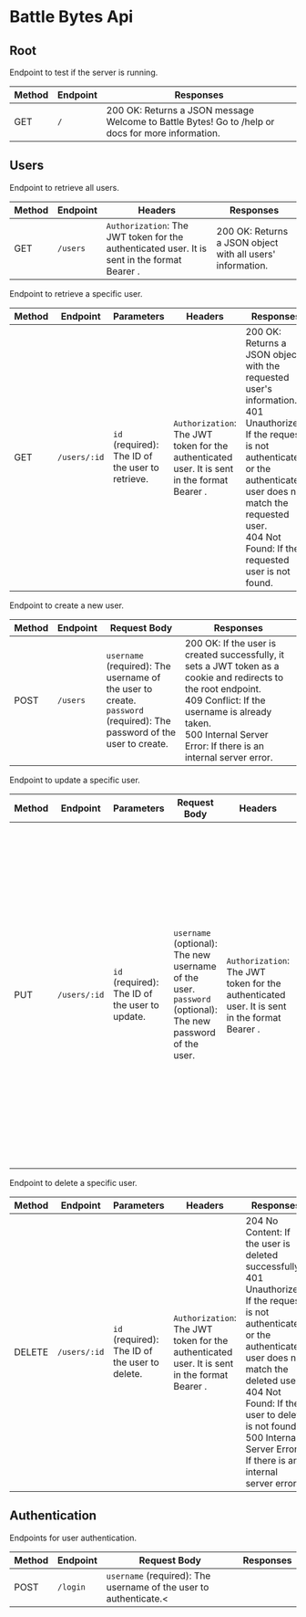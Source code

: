 # Battle Bytes Api

## Root

Endpoint to test if the server is running.

| Method | Endpoint | Responses |
|--------|----------|-----------|
| GET | `/` | 200 OK: Returns a JSON message Welcome to Battle Bytes! Go to /help or docs for more information. |

## Users

Endpoint to retrieve all users.

| Method | Endpoint | Headers | Responses |
|--------|----------|---------|-----------|
| GET | `/users` | `Authorization`: The JWT token for the authenticated user. It is sent in the format Bearer <token>. | 200 OK: Returns a JSON object with all users' information. |

Endpoint to retrieve a specific user.

| Method | Endpoint | Parameters | Headers | Responses |
|--------|----------|------------|---------|-----------|
| GET | `/users/:id` | `id` (required): The ID of the user to retrieve. | `Authorization`: The JWT token for the authenticated user. It is sent in the format Bearer <token>. | 200 OK: Returns a JSON object with the requested user's information.<br>401 Unauthorized: If the request is not authenticated or the authenticated user does not match the requested user.<br>404 Not Found: If the requested user is not found. |

Endpoint to create a new user.

| Method | Endpoint | Request Body | Responses |
|--------|----------|--------------|-----------|
| POST | `/users` | `username` (required): The username of the user to create.<br>`password` (required): The password of the user to create. | 200 OK: If the user is created successfully, it sets a JWT token as a cookie and redirects to the root endpoint.<br>409 Conflict: If the username is already taken.<br>500 Internal Server Error: If there is an internal server error. |

Endpoint to update a specific user.

| Method | Endpoint | Parameters | Request Body | Headers | Responses |
|--------|----------|------------|--------------|---------|-----------|
| PUT | `/users/:id` | `id` (required): The ID of the user to update. | `username` (optional): The new username of the user.<br>`password` (optional): The new password of the user. | `Authorization`: The JWT token for the authenticated user. It is sent in the format Bearer <token>. | 200 OK: If the user is updated successfully, it returns a JSON object with the updated user's information.<br>401 Unauthorized: If the request is not authenticated or the authenticated user does not match the updated user.<br>404 Not Found: If the user to update is not found.<br>500 Internal Server Error: If there is an internal server error. |

Endpoint to delete a specific user.

| Method | Endpoint | Parameters | Headers | Responses |
|--------|----------|------------|---------|-----------|
| DELETE | `/users/:id` | `id` (required): The ID of the user to delete. | `Authorization`: The JWT token for the authenticated user. It is sent in the format Bearer <token>. | 204 No Content: If the user is deleted successfully.<br>401 Unauthorized: If the request is not authenticated or the authenticated user does not match the deleted user.<br>404 Not Found: If the user to delete is not found.<br>500 Internal Server Error: If there is an internal server error. |

## Authentication

Endpoints for user authentication.

| Method | Endpoint | Request Body | Responses |
|--------|----------|--------------|-----------|
| POST | `/login` | `username` (required): The username of the user to authenticate.<
